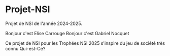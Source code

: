 # Projet-NSI
Projet de NSI de l'année 2024-2025.

Bonjour c'est Elise Carrouge
Bonjour c'est Gabriel Nocquet

Ce projet de NSI pour les Trophées NSI 2025 s'inspire du jeu de société très connu Qui-est-Ce?
